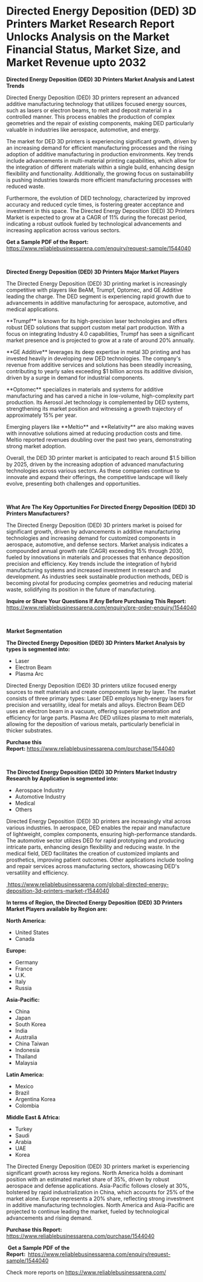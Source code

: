 <p><h1>Directed Energy Deposition (DED) 3D Printers Market Research Report Unlocks Analysis on the Market Financial Status, Market Size, and Market Revenue upto 2032</h1></p><p><strong>Directed Energy Deposition (DED) 3D Printers Market Analysis and Latest Trends</strong></p>
<p><p>Directed Energy Deposition (DED) 3D printers represent an advanced additive manufacturing technology that utilizes focused energy sources, such as lasers or electron beams, to melt and deposit material in a controlled manner. This process enables the production of complex geometries and the repair of existing components, making DED particularly valuable in industries like aerospace, automotive, and energy.</p><p>The market for DED 3D printers is experiencing significant growth, driven by an increasing demand for efficient manufacturing processes and the rising adoption of additive manufacturing in production environments. Key trends include advancements in multi-material printing capabilities, which allow for the integration of different materials within a single build, enhancing design flexibility and functionality. Additionally, the growing focus on sustainability is pushing industries towards more efficient manufacturing processes with reduced waste.</p><p>Furthermore, the evolution of DED technology, characterized by improved accuracy and reduced cycle times, is fostering greater acceptance and investment in this space. The Directed Energy Deposition (DED) 3D Printers Market is expected to grow at a CAGR of 11% during the forecast period, indicating a robust outlook fueled by technological advancements and increasing application across various sectors.</p></p>
<p><strong>Get a Sample PDF of the Report:&nbsp;</strong> <a href="https://www.reliablebusinessarena.com/enquiry/request-sample/1544040?utm_campaign=2106&utm_medium=2&utm_source=Github&utm_content=ia&utm_term=27022025&utm_id=directed-energy-deposition-ded-3d-printers">https://www.reliablebusinessarena.com/enquiry/request-sample/1544040</a></p>
<p>&nbsp;</p>
<p><strong>Directed Energy Deposition (DED) 3D Printers Major Market Players</strong></p>
<p><p>The Directed Energy Deposition (DED) 3D printing market is increasingly competitive with players like BeAM, Trumpf, Optomec, and GE Additive leading the charge. The DED segment is experiencing rapid growth due to advancements in additive manufacturing for aerospace, automotive, and medical applications. </p><p>**Trumpf** is known for its high-precision laser technologies and offers robust DED solutions that support custom metal part production. With a focus on integrating Industry 4.0 capabilities, Trumpf has seen a significant market presence and is projected to grow at a rate of around 20% annually.</p><p>**GE Additive** leverages its deep expertise in metal 3D printing and has invested heavily in developing new DED technologies. The company's revenue from additive services and solutions has been steadily increasing, contributing to yearly sales exceeding $1 billion across its additive division, driven by a surge in demand for industrial components. </p><p>**Optomec** specializes in materials and systems for additive manufacturing and has carved a niche in low-volume, high-complexity part production. Its Aerosol Jet technology is complemented by DED systems, strengthening its market position and witnessing a growth trajectory of approximately 15% per year.</p><p>Emerging players like **Meltio** and **Relativity** are also making waves with innovative solutions aimed at reducing production costs and time. Meltio reported revenues doubling over the past two years, demonstrating strong market adoption.</p><p>Overall, the DED 3D printer market is anticipated to reach around $1.5 billion by 2025, driven by the increasing adoption of advanced manufacturing technologies across various sectors. As these companies continue to innovate and expand their offerings, the competitive landscape will likely evolve, presenting both challenges and opportunities.</p></p>
<p>&nbsp;</p>
<p><strong>What Are The Key Opportunities For Directed Energy Deposition (DED) 3D Printers Manufacturers?</strong></p>
<p><p>The Directed Energy Deposition (DED) 3D printers market is poised for significant growth, driven by advancements in additive manufacturing technologies and increasing demand for customized components in aerospace, automotive, and defense sectors. Market analysis indicates a compounded annual growth rate (CAGR) exceeding 15% through 2030, fueled by innovations in materials and processes that enhance deposition precision and efficiency. Key trends include the integration of hybrid manufacturing systems and increased investment in research and development. As industries seek sustainable production methods, DED is becoming pivotal for producing complex geometries and reducing material waste, solidifying its position in the future of manufacturing.</p></p>
<p><strong>Inquire or Share Your Questions If Any Before Purchasing This Report:</strong> <a href="https://www.reliablebusinessarena.com/enquiry/pre-order-enquiry/1544040?utm_campaign=2106&utm_medium=2&utm_source=Github&utm_content=ia&utm_term=27022025&utm_id=directed-energy-deposition-ded-3d-printers">https://www.reliablebusinessarena.com/enquiry/pre-order-enquiry/1544040</a></p>
<p>&nbsp;</p>
<p><strong>Market Segmentation</strong></p>
<p><strong>The Directed Energy Deposition (DED) 3D Printers Market Analysis by types is segmented into:</strong></p>
<p><ul><li>Laser</li><li>Electron Beam</li><li>Plasma Arc</li></ul></p>
<p><p>Directed Energy Deposition (DED) 3D printers utilize focused energy sources to melt materials and create components layer by layer. The market consists of three primary types: Laser DED employs high-energy lasers for precision and versatility, ideal for metals and alloys. Electron Beam DED uses an electron beam in a vacuum, offering superior penetration and efficiency for large parts. Plasma Arc DED utilizes plasma to melt materials, allowing for the deposition of various metals, particularly beneficial in thicker substrates.</p></p>
<p><strong>Purchase this Report:&nbsp;</strong><a href="https://www.reliablebusinessarena.com/purchase/1544040?utm_campaign=2106&utm_medium=2&utm_source=Github&utm_content=ia&utm_term=27022025&utm_id=directed-energy-deposition-ded-3d-printers">https://www.reliablebusinessarena.com/purchase/1544040</a></p>
<p>&nbsp;</p>
<p><strong>The Directed Energy Deposition (DED) 3D Printers Market Industry Research by Application is segmented into:</strong></p>
<p><ul><li>Aerospace Industry</li><li>Automotive Industry</li><li>Medical</li><li>Others</li></ul></p>
<p><p>Directed Energy Deposition (DED) 3D printers are increasingly vital across various industries. In aerospace, DED enables the repair and manufacture of lightweight, complex components, ensuring high-performance standards. The automotive sector utilizes DED for rapid prototyping and producing intricate parts, enhancing design flexibility and reducing waste. In the medical field, DED facilitates the creation of customized implants and prosthetics, improving patient outcomes. Other applications include tooling and repair services across manufacturing sectors, showcasing DED's versatility and efficiency.</p></p>
<p><a href="https://www.reliablebusinessarena.com/global-directed-energy-deposition-3d-printers-market-r1544040?utm_campaign=2106&utm_medium=2&utm_source=Github&utm_content=ia&utm_term=27022025&utm_id=directed-energy-deposition-ded-3d-printers">&nbsp;https://www.reliablebusinessarena.com/global-directed-energy-deposition-3d-printers-market-r1544040</a></p>
<p><strong>In terms of Region, the Directed Energy Deposition (DED) 3D Printers Market Players available by Region are:</strong></p>
<p>
    <p> <strong> North America: </strong>
        <ul>
            <li>United States</li>
            <li>Canada</li>
        </ul>
        </p> 
    <p> <strong> Europe: </strong>
        <ul>
            <li>Germany</li>
            <li>France</li>
            <li>U.K.</li>
            <li>Italy</li>
            <li>Russia</li>
        </ul>
        </p> 
    <p> <strong> Asia-Pacific: </strong>
        <ul>
            <li>China</li>
            <li>Japan</li>
            <li>South Korea</li>
            <li>India</li>
            <li>Australia</li>
            <li>China Taiwan</li>
            <li>Indonesia</li>
            <li>Thailand</li>
            <li>Malaysia</li>
        </ul>
        </p> 
    <p> <strong> Latin America: </strong>
        <ul>
            <li>Mexico</li>
            <li>Brazil</li>
            <li>Argentina Korea</li>
            <li>Colombia</li>
        </ul>
        </p> 
    <p> <strong> Middle East & Africa: </strong>
        <ul>
            <li>Turkey</li>
            <li>Saudi</li>
            <li>Arabia</li>
            <li>UAE</li>
            <li>Korea</li>
        </ul>
    </p>
    </p>
<p><p>The Directed Energy Deposition (DED) 3D printers market is experiencing significant growth across key regions. North America holds a dominant position with an estimated market share of 35%, driven by robust aerospace and defense applications. Asia-Pacific follows closely at 30%, bolstered by rapid industrialization in China, which accounts for 25% of the market alone. Europe represents a 20% share, reflecting strong investment in additive manufacturing technologies. North America and Asia-Pacific are projected to continue leading the market, fueled by technological advancements and rising demand.</p></p>
<p><strong>Purchase this Report: </strong><a href="https://www.reliablebusinessarena.com/purchase/1544040?utm_campaign=2106&utm_medium=2&utm_source=Github&utm_content=ia&utm_term=27022025&utm_id=directed-energy-deposition-ded-3d-printers">https://www.reliablebusinessarena.com/purchase/1544040</a></p>
<p>&nbsp;<strong>Get a Sample PDF of the Report:&nbsp;&nbsp;</strong><a href="https://www.reliablebusinessarena.com/enquiry/request-sample/1544040?utm_campaign=2106&utm_medium=2&utm_source=Github&utm_content=ia&utm_term=27022025&utm_id=directed-energy-deposition-ded-3d-printers">https://www.reliablebusinessarena.com/enquiry/request-sample/1544040</a></p>
<p><strong></strong></p>
<p>Check more reports on <a href="https://www.reliablebusinessarena.com/?utm_campaign=2106&utm_medium=2&utm_source=Github&utm_content=ia&utm_term=27022025&utm_id=directed-energy-deposition-ded-3d-printers">https://www.reliablebusinessarena.com/</a></p>